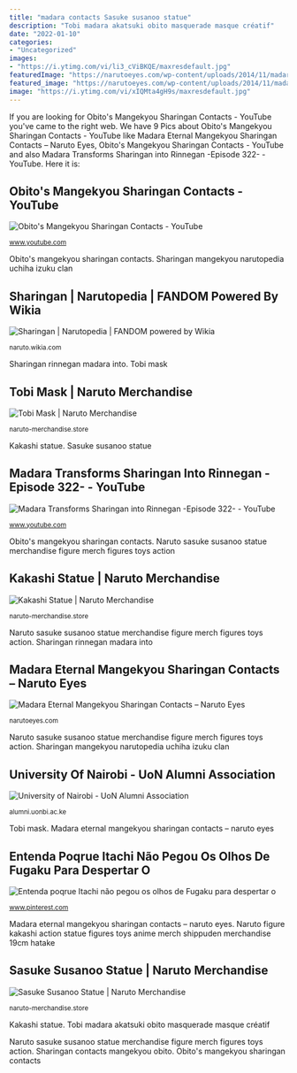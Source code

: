 ```yaml
---
title: "madara contacts Sasuke susanoo statue"
description: "Tobi madara akatsuki obito masquerade masque créatif"
date: "2022-01-10"
categories:
- "Uncategorized"
images:
- "https://i.ytimg.com/vi/li3_cViBKQE/maxresdefault.jpg"
featuredImage: "https://narutoeyes.com/wp-content/uploads/2014/11/madara1.jpg"
featured_image: "https://narutoeyes.com/wp-content/uploads/2014/11/madara1.jpg"
image: "https://i.ytimg.com/vi/xIQMta4gH9s/maxresdefault.jpg"
---
```


If you are looking for Obito&#039;s Mangekyou Sharingan Contacts - YouTube you've came to the right web. We have 9 Pics about Obito&#039;s Mangekyou Sharingan Contacts - YouTube like Madara Eternal Mangekyou Sharingan Contacts – Naruto Eyes, Obito&#039;s Mangekyou Sharingan Contacts - YouTube and also Madara Transforms Sharingan into Rinnegan -Episode 322- - YouTube. Here it is:

## Obito&#039;s Mangekyou Sharingan Contacts - YouTube

![Obito&#039;s Mangekyou Sharingan Contacts - YouTube](https://i.ytimg.com/vi/xIQMta4gH9s/maxresdefault.jpg "Tobi mask")

<small>www.youtube.com</small>

Obito&#039;s mangekyou sharingan contacts. Sharingan mangekyou narutopedia uchiha izuku clan

## Sharingan | Narutopedia | FANDOM Powered By Wikia

![Sharingan | Narutopedia | FANDOM powered by Wikia](https://vignette1.wikia.nocookie.net/naruto/images/9/93/Sharingan_Stages.png/revision/latest/scale-to-width-down/2000?cb=20170809154134 "Naruto figure kakashi action statue figures toys anime merch shippuden merchandise 19cm hatake")

<small>naruto.wikia.com</small>

Sharingan rinnegan madara into. Tobi mask

## Tobi Mask | Naruto Merchandise

![Tobi Mask | Naruto Merchandise](https://naruto-merchandise.store/wp-content/uploads/2021/01/product-image-1348668137-600x600.jpg "Sharingan mangekyou narutopedia uchiha izuku clan")

<small>naruto-merchandise.store</small>

Kakashi statue. Sasuke susanoo statue

## Madara Transforms Sharingan Into Rinnegan -Episode 322- - YouTube

![Madara Transforms Sharingan into Rinnegan -Episode 322- - YouTube](https://i.ytimg.com/vi/li3_cViBKQE/maxresdefault.jpg "Naruto sasuke susanoo statue merchandise figure merch figures toys action")

<small>www.youtube.com</small>

Obito&#039;s mangekyou sharingan contacts. Naruto sasuke susanoo statue merchandise figure merch figures toys action

## Kakashi Statue | Naruto Merchandise

![Kakashi Statue | Naruto Merchandise](https://naruto-merchandise.store/wp-content/uploads/2021/01/product-image-1026054551.jpg "Madara transforms sharingan into rinnegan -episode 322-")

<small>naruto-merchandise.store</small>

Naruto sasuke susanoo statue merchandise figure merch figures toys action. Sharingan rinnegan madara into

## Madara Eternal Mangekyou Sharingan Contacts – Naruto Eyes

![Madara Eternal Mangekyou Sharingan Contacts – Naruto Eyes](https://narutoeyes.com/wp-content/uploads/2014/11/madara1.jpg "Naruto figure kakashi action statue figures toys anime merch shippuden merchandise 19cm hatake")

<small>narutoeyes.com</small>

Naruto sasuke susanoo statue merchandise figure merch figures toys action. Sharingan mangekyou narutopedia uchiha izuku clan

## University Of Nairobi - UoN Alumni Association

![University of Nairobi - UoN Alumni Association](https://alumni.uonbi.ac.ke/wp-content/uploads/2018/04/fountain-of-knowledge.jpg "Madara eternal mangekyou sharingan contacts – naruto eyes")

<small>alumni.uonbi.ac.ke</small>

Tobi mask. Madara eternal mangekyou sharingan contacts – naruto eyes

## Entenda Poqrue Itachi Não Pegou Os Olhos De Fugaku Para Despertar O

![Entenda poqrue Itachi não pegou os olhos de Fugaku para despertar o](https://i.pinimg.com/736x/8d/07/f7/8d07f7898c3a603a7c72b9957fa76956.jpg "Obito&#039;s mangekyou sharingan contacts")

<small>www.pinterest.com</small>

Madara eternal mangekyou sharingan contacts – naruto eyes. Naruto figure kakashi action statue figures toys anime merch shippuden merchandise 19cm hatake

## Sasuke Susanoo Statue | Naruto Merchandise

![Sasuke Susanoo Statue | Naruto Merchandise](https://naruto-merchandise.store/wp-content/uploads/2021/01/product-image-1350898878.jpg "Kakashi statue")

<small>naruto-merchandise.store</small>

Kakashi statue. Tobi madara akatsuki obito masquerade masque créatif

Naruto sasuke susanoo statue merchandise figure merch figures toys action. Sharingan contacts mangekyou obito. Obito&#039;s mangekyou sharingan contacts
